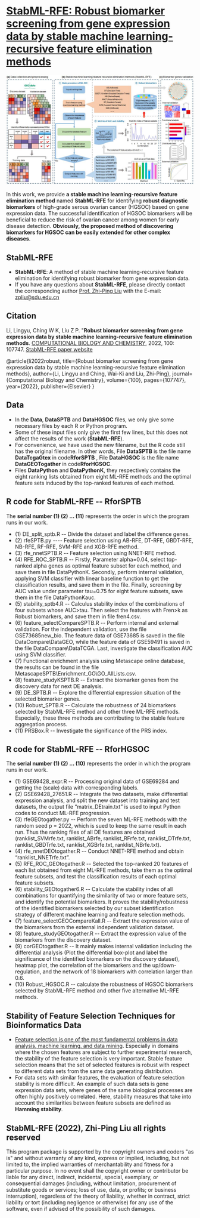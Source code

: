 # [StabML-RFE: Robust biomarker screening from gene expression data by stable machine learning-recursive feature elimination methods](https://github.com/zpliulab/StabML-RFE)

![Screenshot](Data/HGSOC.jpg)

In this work, we provide **a stable machine learning-recursive feature elimination method** named **StabML-RFE** for identifying **robust diagnostic biomarkers** of high-grade serous ovarian cancer (HGSOC) based on gene expression data. The successful identification of HGSOC biomarkers will be beneficial to reduce the risk of ovarian cancer among women for early disease detection. **Obviously, the proposed method of discovering biomarkers for HGSOC can be easily extended for other complex diseases**.


## StabML-RFE
<!--START_SECTION:news-->
* **StabML-RFE**: A method of stable machine learning-recursive feature elimination for identifying robust biomarker from gene expression data. 
* If you have any questions about **StabML-RFE**, please directly contact the corresponding author [Prof. Zhi-Ping Liu](https://scholar.google.com/citations?user=zkBXb_kAAAAJ&hl=zh-CN&oi=ao) with the E-mail: zpliu@sdu.edu.cn
<!--END_SECTION:news-->


## Citation
Li, Lingyu, Ching W K, Liu Z P. "**Robust biomarker screening from gene expression data by stable machine learning-recursive feature elimination methods**. [COMPUTATIONAL BIOLOGY AND CHEMISTRY](http://www.elsevier.com/wps/find/journaldescription.cws_home/627320/description#description), 2022, 100: 107747. [StabML-RFE paper website](https://www.sciencedirect.com/science/article/abs/pii/S147692712200127X)
<!--START_SECTION:news-->
@article{li2022robust,
  title={Robust biomarker screening from gene expression data by stable machine learning-recursive feature elimination methods},
  author={Li, Lingyu and Ching, Wai-Ki and Liu, Zhi-Ping},
  journal={Computational Biology and Chemistry},
  volume={100},
  pages={107747},
  year={2022},
  publisher={Elsevier}
}
<!--END_SECTION:news-->


## Data
<!--START_SECTION:news-->
* In the **Data**, **DataSPTB** and **DataHGSOC** files, we only give some necessary files by each R or Python program. 
* Some of these input files only give the first few lines, but this does not affect the results of the work (**StabML-RFE**).
* For convenience, we have used the new filename, but the R code still has the original filename. In other words, File **DataSPTB** is the file name  **DataTcgaGtex** in code**RforSPTB** , File **DataHGSOC** is the file name  **DataGEOTogather** in code**RforHGSOC**.
* Files **DataPython** and **DataPythonK**, they respectively contains the eight ranking lists obtained from eight ML-RFE methods and the optimal feature sets induced by the top-ranked  features of each method.
<!--END_SECTION:news-->


## R code for StabML-RFE  --  RforSPTB
The **serial number (1) (2) ... (11)** represents the order in which the program runs in our work.
<!--START_SECTION:news-->
* (1) DE_split_sptb.R  --  Divide the dataset and label the difference genes.
* (2) rfeSPTB.py ----  Feature selection using AB-RFE, DT-RFE, GBDT-RFE, NB-RFE, RF-RFE, SVM-RFE and XGB-RFE method.
* (3) rfe_nnetSPTB.R  --  Feature selection using NNET-RFE method.
* (4) RFE_ROC_SPTB.R  --  Firstly, Parameter alpha=0.04, select top-ranked alpha genes as optimal feature subset for each method, and save them in file DataPythonK. Secondly, perform internal validation, applying SVM classifier with linear baseline function to get the classification results, and save them in the file. Finally, screening by AUC value under parameter tau=0.75 for eight feature subsets, save them in the file DataPythonKauc.
* (5) stability_sptb4.R  --  Calculus stability index of the combinations of four subsets whose AUC>tau. Then select the features with Fren>k as Robust biomarkers, and save them in file fren4.csv.
* (6) feature_selectCompareSPTB.R  --  Perform internal and external validation. For the independent validation, use the file GSE73685new_bio. The feature data of GSE73685 is saved in the file DataCompare\\DataGEO, while the feature data of GSE59491 is saved in the file DataCompare\\DataTCGA. Last, investigate the classification AUC using SVM classifier.
* (7) Functional enrichment analysis using Metascape online database, the results can be found in the file MetascapeSPTB\\Enrichment_GO\\GO_AllLists.csv.
* (8) feature_studyKSPTB.R  --  Extract the biomarker genes from the discovery data for next DE analysis.  
* (9) DE_SPTB.R  --  Explore the differential expression situation of the selected biomarker genes.
* (10) Robust_SPTB.R  --  Calculate the robustness of 24 biomarkers selected by StabML-RFE method and other three ML-RFE methods. Especially, these three methods are contributing to the stable feature aggregation process.
* (11) PRSBox.R  --  Investigate the significance of the PRS index.
<!--END_SECTION:news-->


## R code for StabML-RFE  --  RforHGSOC
The **serial number (1) (2) ... (10)** represents the order in which the program runs in our work.
<!--START_SECTION:news-->
* (1) GSE69428_expr.R  --  Processing original data of GSE69284 and getting the (scale) data with corresponding labels. 
* (2) GSE69428_27651.R  --  Integrate the two datasets, make differential expression analysis, and split the new dataset into training and test datasets, the output file “matrix_DEtrain.txt” is used to input Python codes to conduct ML-RFE progression.    
* (3) rfeGEOtogather.py  --  Perform the seven ML-RFE methods with the random seed p = 2022, which is sued to keep the same result in each run. Thus the ranking files of all DE features are obtained (ranklist_SVMrfe.txt, ranklist_ABrfe, ranklist_RFrfe.txt, ranklist_DTrfe.txt, ranklist_GBDTrfe.txt, ranklist_XGBrfe.txt, ranklist_NBrfe.txt). 
* (4) rfe_nnetDEOtogather.R  --  Conduct NNET-RFE method and obtain “ranklist_NNETrfe.txt”.
* (5) RFE_ROC_GEOtogather.R  --  Selected the top-ranked 20 features of each list obtained from eight ML-RFE methods, take them as the optimal feature subsets, and test the classification results of each optimal feature subsets.
* (6) stability_GEOtogather6.R  --  Calculate the stability index of all combinations for quantifying the similarity of two or more feature sets, and identify the potential biomarkers. It proves the stability/robustness of the identified biomarkers selected by our subset identification strategy of different machine learning and feature selection methods.
* (7) feature_selectGEOCompareKall.R  --  Extract the expression value of the biomarkers from the external independent validation dataset. 
* (8) feature_studyGEOtogather.R  --  Extract the expression value of the biomarkers from the discovery dataset. 
* (9) corGEOtogather.R  --  It mainly makes internal validation including the differential analysis (Plot the differential box-plot and label the significance of the identified biomarkers on the discovery dataset), heatmap plot, the correlation of the biomarkers and the up/down-regulation, and the network of 18 biomarkers with correlation larger than 0.6.
* (10) Robust_HGSOC.R  --  calculate the robustness of HGSOC biomarkers selected by StabML-RFE method and other five alternative ML-RFE methods.
<!--END_SECTION:news-->


## Stability of Feature Selection Techniques for Bioinformatics Data
<!--START_SECTION:news-->
* [Feature selection is one of the most fundamental problems in data analysis, machine learning, and data mining](https://doi.org/10.1007/978-3-030-64583-0_19). Especially in domains where the chosen features are subject to further experimental research, the stability of the feature selection is very important. Stable feature selection means that the set of selected features is robust with respect to different data sets from the same data generating distribution.
* For data sets with similar features, the evaluation of feature selection stability is more difficult. An example of such data sets is gene expression data sets, where genes of the same biological processes are often highly positively correlated.  Here, stability measures that take into account the similarities between feature subsets are defined as **Hamming stability**.
<!--END_SECTION:news-->


## StabML-RFE (2022), Zhi-Ping Liu all rights reserved
This program package is supported by the copyright owners and coders "as is" and without warranty of any kind, express or implied, including, but not limited to, the implied warranties of merchantability and fitness for a particular purpose. In no event shall the copyright owner or contributor be liable for any direct, indirect, incidental, special, exemplary, or consequential damages (including, without limitation, procurement of substitute goods or services; loss of use, data, or profits; or business interruption), regardless of the theory of liability, whether in contract, strict liability or tort (including negligence or otherwise) for any use of the software, even if advised of the possibility of such damages.
